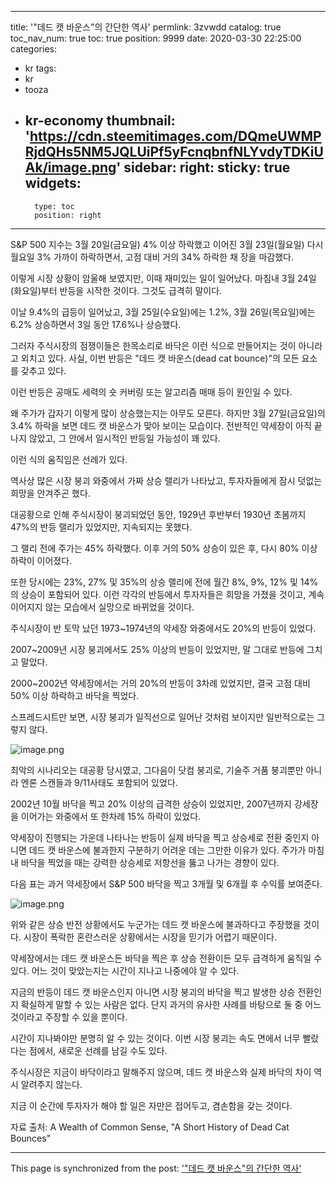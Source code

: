 
---
title: '"데드 캣 바운스"의 간단한 역사'
permlink: 3zvwdd
catalog: true
toc_nav_num: true
toc: true
position: 9999
date: 2020-03-30 22:25:00
categories:
- kr
tags:
- kr
- tooza
- kr-economy
thumbnail: 'https://cdn.steemitimages.com/DQmeUWMPRjdQHs5NM5JQLUiPf5yFcnqbnfNLYvdyTDKiUAk/image.png'
sidebar:
    right:
        sticky: true
widgets:
    -
        type: toc
        position: right
---


S&P 500 지수는 3월 20일(금요일) 4% 이상 하락했고 이어진 3월 23일(월요일) 다시 월요일 3% 가까이 하락하면서, 고점 대비 거의 34% 하락한 채 장을 마감했다.


이렇게 시장 상황이 암울해 보였지만, 이때 재미있는 일이 일어났다. 마침내 3월 24일(화요일)부터 반등을 시작한 것이다. 그것도 급격히 말이다.


이날 9.4%의 급등이 일어났고, 3월 25일(수요일)에는 1.2%, 3월 26일(목요일)에는 6.2% 상승하면서 3일 동안 17.6%나 상승했다.


그러자 주식시장의 점쟁이들은 한목소리로 바닥은 이런 식으로 만들어지는 것이 아니라고 외치고 있다. 사실, 이번 반등은 "데드 캣 바운스(dead cat bounce)"의 모든 요소를 갖추고 있다.


이런 반등은 공매도 세력의 숏 커버링 또는 알고리즘 매매 등이 원인일 수 있다.


왜 주가가 갑자기 이렇게 많이 상승했는지는 아무도 모른다. 하지만 3월 27일(금요일)의 3.4% 하락을 보면 데드 캣 바운스가 맞아 보이는 모습이다. 전반적인 약세장이 아직 끝나지 않았고, 그 안에서 일시적인 반등일 가능성이 꽤 있다.


이런 식의 움직임은 선례가 있다.


역사상 많은 시장 붕괴 와중에서 가짜 상승 랠리가 나타났고, 투자자들에게 잠시 덧없는 희망을 안겨주곤 했다.


대공황으로 인해 주식시장이 붕괴되었던 동안, 1929년 후반부터 1930년 초봄까지 47%의 반등 랠리가 있었지만, 지속되지는 못했다.


그 랠리 전에 주가는 45% 하락했다. 이후 거의 50% 상승이 있은 후, 다시 80% 이상 하락이 이어졌다.




또한 당시에는 23%, 27% 및 35%의 상승 랠리에 전에 월간 8%, 9%, 12% 및 14%의 상승이 포함되어 있다. 이런 각각의 반등에서 투자자들은 희망을 가졌을 것이고, 계속 이어지지 않는 모습에서 실망으로 바뀌었을 것이다.


주식시장이 반 토막 났던 1973~1974년의 약세장 와중에서도 20%의 반등이 있었다.


2007~2009년 시장 붕괴에서도 25% 이상의 반등이 있었지만, 말 그대로 반등에 그치고 말았다.


2000~2002년 약세장에서는 거의 20%의 반등이 3차례 있었지만, 결국 고점 대비 50% 이상 하락하고 바닥을 찍었다.


스프레드시트만 보면, 시장 붕괴가 일직선으로 일어난 것처럼 보이지만 일반적으로는 그렇지 않다.



![image.png](https://cdn.steemitimages.com/DQmeUWMPRjdQHs5NM5JQLUiPf5yFcnqbnfNLYvdyTDKiUAk/image.png)


최악의 시나리오는 대공황 당시였고, 그다음이 닷컴 붕괴로, 기술주 거품 붕괴뿐만 아니라 엔론 스캔들과 9/11사태도 포함되어 있었다.


2002년 10월 바닥을 찍고 20% 이상의 급격한 상승이 있었지만, 2007년까지 강세장을 이어가는 와중에서 또 한차례 15% 하락이 있었다.


약세장이 진행되는 가운데 나타나는 반등이 실제 바닥을 찍고 상승세로 전환 중인지 아니면 데드 캣 바운스에 불과한지 구분하기 어려운 데는 그만한 이유가 있다. 주가가 마침내 바닥을 찍었을 때는 강력한 상승세로 저항선을 뚫고 나가는 경향이 있다.


다음 표는 과거 약세장에서 S&P 500 바닥을 찍고 3개월 및 6개월 후 수익률 보여준다.



![image.png](https://cdn.steemitimages.com/DQmWxHqyokTUQD7TKm7wjdgFm1mkJFjYi7jgq5jHn12KCmt/image.png)



위와 같은 상승 반전 상황에서도 누군가는 데드 캣 바운스에 불과하다고 주장했을 것이다. 시장이 폭락한 혼란스러운 상황에서는 시장을 믿기가 어렵기 때문이다.


약세장에서는 데드 캣 바운스든 바닥을 찍은 후 상승 전환이든 모두 급격하게 움직일 수 있다. 어느 것이 맞았는지는 시간이 지나고 나중에야 알 수 있다.


지금의 반등이 데드 캣 바운스인지 아니면 시장 붕괴의 바닥을 찍고 발생한 상승 전환인지 확실하게 말할 수 있는 사람은 없다. 단지 과거의 유사한 사례를 바탕으로 둘 중 어느 것이라고 주장할 수 있을 뿐이다.


시간이 지나봐야만 분명히 알 수 있는 것이다. 이번 시장 붕괴는 속도 면에서 너무 빨랐다는 점에서, 새로운 선례를 남길 수도 있다.


주식시장은 지금이 바닥이라고 말해주지 않으며, 데드 캣 바운스와 실제 바닥의 차이 역시 알려주지 않는다.


지금 이 순간에 투자자가 해야 할 일은 자만은 접어두고, 겸손함을 갖는 것이다.


자료 출처: A Wealth of Common Sense, "A Short History of Dead Cat Bounces"

- - -

This page is synchronized from the post: ['"데드 캣 바운스"의 간단한 역사'](https://steemit.com/@pius.pius/3zvwdd)
